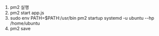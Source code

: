 1. pm2 실행
2. pm2 start app.js
3. sudo env PATH=$PATH:/usr/bin pm2 startup systemd -u ubuntu --hp /home/ubuntu
4. pm2 save